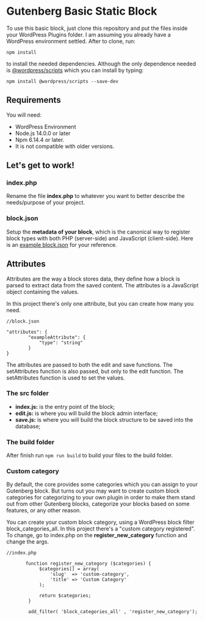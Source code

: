 # Gutenberg Basic Static Block

To use this basic block, just clone this repository and put the files inside your WordPress Plugins folder. I am assuming you already have a WordPress environment settled. After to clone, run:

`npm install` 

to install the needed dependencies. Although the only dependence needed is [@wordpress/scripts](https://www.npmjs.com/package/@wordpress/scripts) which you can install by typing:

`npm install @wordpress/scripts --save-dev`

## Requirements

You will need:

- WordPress Environment
- Node.js 14.0.0 or later
- Npm 6.14.4 or later. 
- It is not compatible with older versions.

## Let's get to work!

### index.php

Rename the file **index.php** to whatever you want to better describe the needs/purpose of your project.

### block.json

Setup the **metadata of your block**, which is the canonical way to register block types with both PHP (server-side) and JavaScript (client-side). Here is an [example block.json](https://developer.wordpress.org/block-editor/reference-guides/block-api/block-metadata/) for your reference.

## Attributes 

Attributes are the way a block stores data, they define how a block is parsed to extract data from the saved content. The attributes is a JavaScript object containing the values.

In this project there's only one attribute, but you can create how many you need.

```
//block.json

"attributes": {
        "exampleAttribute": {
            "type": "string"
        }
}

```

The attributes are passed to both the edit and save functions. The setAttributes function is also passed, but only to the edit function. The setAttributes function is used to set the values.


###  The src folder

 - **index.js:** is the entry point of the block;
 - **edit.js:** is where you will build the block admin interface;
 - **save.js:** is where you will build the block structure to be saved into the database;


### The build folder

After finish run `npm run build` to build your files to the build folder.

### Custom category

By default, the core provides some categories which you can assign to your Gutenberg block. But turns out you may want to create custom block categories for categorizing to your own plugin in order to make them stand out from other Gutenberg blocks, categorize your blocks based on some features, or any other reason. 

You can create your custom block category, using a WordPress block filter block_categories_all. In this project there's a "custom category registered". To change, go to index.php on the **register_new_category** function and change the args.


```
//index.php

       function register_new_category ($categories) {
            $categories[] = array(
                'slug'  => 'custom-category',
                'title' => 'Custom Category'
            );
        
            return $categories;
        }

        add_filter( 'block_categories_all' , 'register_new_category');

```

